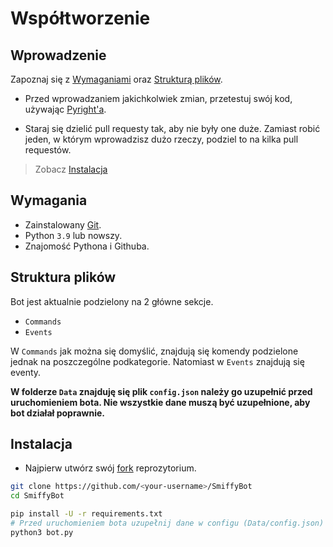 # Współtworzenie
## Wprowadzenie
Zapoznaj się z [Wymaganiami](#wymagania) oraz [Strukturą plików](#struktura-plików).

- Przed wprowadzaniem jakichkolwiek zmian, przetestuj swój kod, używając [Pyright'a](https://microsoft.github.io/pyright/#/).

- Staraj się dzielić pull requesty tak, aby nie były one duże. Zamiast robić jeden,
w którym wprowadzisz dużo rzeczy, podziel to na kilka pull requestów.

> Zobacz [Instalacja](#instalacja)

## Wymagania
- Zainstalowany [Git](https://git-scm.com/book/en/v2/Getting-Started-Installing-Git).
- Python `3.9` lub nowszy.
- Znajomość Pythona i Githuba.

## Struktura plików
Bot jest aktualnie podzielony na 2 główne sekcje.

- `Commands`
- `Events`

W `Commands` jak można się domyślić, znajdują się komendy podzielone jednak na poszczególne podkategorie.
Natomiast w `Events` znajdują się eventy.

**W folderze `Data` znajduję się plik `config.json` należy go uzupełnić przed uruchomieniem bota.
Nie wszystkie dane muszą być uzupełnione, aby bot działał poprawnie.**

## Instalacja
- Najpierw utwórz swój [fork](https://docs.github.com/en/get-started/quickstart/fork-a-repo) reprozytorium.

```sh
git clone https://github.com/<your-username>/SmiffyBot
cd SmiffyBot

pip install -U -r requirements.txt
# Przed uruchomieniem bota uzupełnij dane w configu (Data/config.json)
python3 bot.py
```
